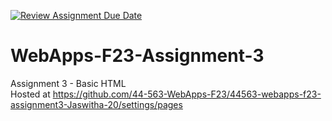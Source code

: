 [![Review Assignment Due Date](https://classroom.github.com/assets/deadline-readme-button-24ddc0f5d75046c5622901739e7c5dd533143b0c8e959d652212380cedb1ea36.svg)](https://classroom.github.com/a/q2-Q7VCy)
# WebApps-F23-Assignment-3
Assignment 3 - Basic HTML<br>
Hosted at https://github.com/44-563-WebApps-F23/44563-webapps-f23-assignment3-Jaswitha-20/settings/pages
